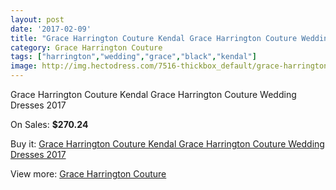```yaml
---
layout: post
date: '2017-02-09'
title: "Grace Harrington Couture Kendal Grace Harrington Couture Wedding Dresses 2017"
category: Grace Harrington Couture
tags: ["harrington","wedding","grace","black","kendal"]
image: http://img.hectodress.com/7516-thickbox_default/grace-harrington-couture-kendal-grace-harrington-couture-wedding-dresses-2013.jpg
---
```

Grace Harrington Couture Kendal Grace Harrington Couture Wedding Dresses 2017

On Sales: **$270.24**
<a href="https://www.hectodress.com/grace-harrington-couture/3735-grace-harrington-couture-kendal-grace-harrington-couture-wedding-dresses-2013.html"><amp-img layout="responsive" width="600" height="600" src="//img.hectodress.com/7516-thickbox_default/grace-harrington-couture-kendal-grace-harrington-couture-wedding-dresses-2013.jpg" alt="Grace Harrington Couture Kendal Grace Harrington Couture Wedding Dresses 2017 0" /></a>
<a href="https://www.hectodress.com/grace-harrington-couture/3735-grace-harrington-couture-kendal-grace-harrington-couture-wedding-dresses-2013.html"><amp-img layout="responsive" width="600" height="600" src="//img.hectodress.com/7518-thickbox_default/grace-harrington-couture-kendal-grace-harrington-couture-wedding-dresses-2013.jpg" alt="Grace Harrington Couture Kendal Grace Harrington Couture Wedding Dresses 2017 1" /></a>
<a href="https://www.hectodress.com/grace-harrington-couture/3735-grace-harrington-couture-kendal-grace-harrington-couture-wedding-dresses-2013.html"><amp-img layout="responsive" width="600" height="600" src="//img.hectodress.com/7517-thickbox_default/grace-harrington-couture-kendal-grace-harrington-couture-wedding-dresses-2013.jpg" alt="Grace Harrington Couture Kendal Grace Harrington Couture Wedding Dresses 2017 2" /></a>

Buy it: [Grace Harrington Couture Kendal Grace Harrington Couture Wedding Dresses 2017](https://www.hectodress.com/grace-harrington-couture/3735-grace-harrington-couture-kendal-grace-harrington-couture-wedding-dresses-2013.html "Grace Harrington Couture Kendal Grace Harrington Couture Wedding Dresses 2017")

View more: [Grace Harrington Couture](https://www.hectodress.com/66-grace-harrington-couture "Grace Harrington Couture")